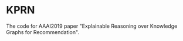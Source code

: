 # KPRN
The code for AAAI2019 paper "Explainable Reasoning over Knowledge Graphs for Recommendation".


